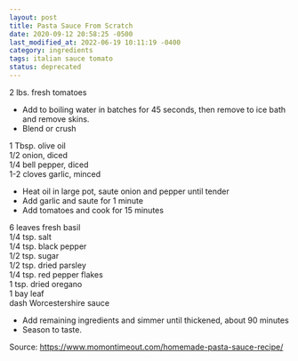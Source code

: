 ```yaml
---
layout: post
title: Pasta Sauce From Scratch
date: 2020-09-12 20:58:25 -0500
last_modified_at: 2022-06-19 10:11:19 -0400
category: ingredients
tags: italian sauce tomato
status: deprecated
---
```

2 lbs. fresh tomatoes  

  * Add to boiling water in batches for 45 seconds, then remove to ice bath and remove skins.
  * Blend or crush

1 Tbsp. olive oil  
1/2 onion, diced  
1/4 bell pepper, diced  
1-2 cloves garlic, minced  

  * Heat oil in large pot, saute onion and pepper until tender
  * Add garlic and saute for 1 minute
  * Add tomatoes and cook for 15 minutes

6 leaves fresh basil  
1/4 tsp. salt  
1/4 tsp. black pepper  
1/2 tsp. sugar  
1/2 tsp. dried parsley  
1/4 tsp. red pepper flakes  
1 tsp. dried oregano  
1 bay leaf  
dash Worcestershire sauce  

  * Add remaining ingredients and simmer until thickened, about 90 minutes
  * Season to taste.

Source: <https://www.momontimeout.com/homemade-pasta-sauce-recipe/>
  
&nbsp;  
